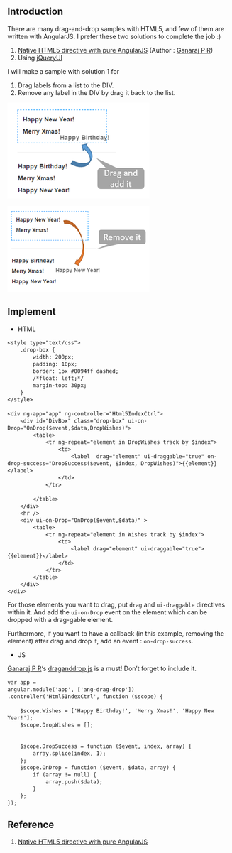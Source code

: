 ## Introduction
There are many drag-and-drop samples with HTML5, and few of them are written with AngularJS.
I prefer these two solutions to complete the job :)

1. [Native HTML5 directive with pure AngularJS](https://github.com/angular-dragdrop/angular-dragdrop) (Author : [Ganaraj P R](https://github.com/ganarajpr))
2. Using [jQueryUI](http://codef0rmer.github.io/angular-dragdrop/#/)

I will make a sample with solution 1 for
1.  Drag labels from a list to the DIV.
2.  Remove any label in the DIV by drag it back to the list.

 
![](assets/001.png)

![](assets/002.png)

## Implement

* HTML

```
<style type="text/css">
    .drop-box {
        width: 200px;
        padding: 10px;
        border: 1px #0094ff dashed;
        /*float: left;*/
        margin-top: 30px;
    }
</style>

<div ng-app="app" ng-controller="Html5IndexCtrl">
    <div id="DivBox" class="drop-box" ui-on-Drop="OnDrop($event,$data,DropWishes)">
        <table>
            <tr ng-repeat="element in DropWishes track by $index">
                <td>
                    <label  drag="element" ui-draggable="true" on-drop-success="DropSuccess($event, $index, DropWishes)">{{element}}</label>
                </td>
            </tr>

        </table>
    </div>
    <hr />
    <div ui-on-Drop="OnDrop($event,$data)" >
        <table>
            <tr ng-repeat="element in Wishes track by $index">
                <td>
                    <label drag="element" ui-draggable="true">{{element}}</label>
                </td>
            </tr>
        </table>
    </div>
</div>
```


For those elements you want to drag, put `drag` and `ui-draggable` directives within it.
And add the `ui-on-Drop` event on the element which can be dropped with a drag-gable element.

Furthermore, if you want to have a callback  (in this example,  removing the element) after drag and drop it, add an event : `on-drop-success`.


* JS

[Ganaraj P R](https://github.com/ganarajpr)‘s [draganddrop.js](https://github.com/ganarajpr/angular-dragdrop/blob/master/draganddrop.js) is a must! Don’t forget to include it.

```
var app =
angular.module('app', ['ang-drag-drop'])
.controller('Html5IndexCtrl', function ($scope) {

    $scope.Wishes = ['Happy Birthday!', 'Merry Xmas!', 'Happy New Year!'];
    $scope.DropWishes = [];


    $scope.DropSuccess = function ($event, index, array) {
        array.splice(index, 1);
    };
    $scope.OnDrop = function ($event, $data, array) {
        if (array != null) {
            array.push($data);
        }
    };
});
```

## Reference
1. [Native HTML5 directive with pure AngularJS](https://github.com/angular-dragdrop/angular-dragdrop)


